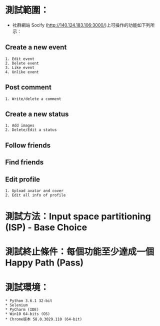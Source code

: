 # 測試範圍：
* 社群網站 Socify (http://140.124.183.106:3000/)上可操作的功能如下列所示：
## Create a new event
	1. Edit event
	2. Delete event
	3. Like event
	4. Unlike event
## Post comment
	1. Write/delete a comment
## Create a new status
	1. Add images
	2. Delete/Edit a status
## Follow friends
## Find friends
## Edit profile  
	1. Upload avatar and cover
	2. Edit all info of profile
# 測試方法：Input space partitioning (ISP) - Base Choice  

# 測試終止條件：每個功能至少達成一個Happy Path (Pass)  

# 測試環境：  
	* Python 3.6.1 32-bit
	* Selenium
	* PyCharm (IDE)
	* Win10 64-bits (OS)
	* Chrome版本 58.0.3029.110 (64-bit)
	